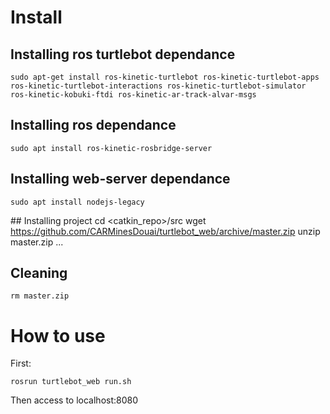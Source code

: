 # Install

## Installing ros turtlebot dependance
	sudo apt-get install ros-kinetic-turtlebot ros-kinetic-turtlebot-apps ros-kinetic-turtlebot-interactions ros-kinetic-turtlebot-simulator ros-kinetic-kobuki-ftdi ros-kinetic-ar-track-alvar-msgs
## Installing ros dependance	
	sudo apt install ros-kinetic-rosbridge-server 
## Installing web-server dependance	
	sudo apt install nodejs-legacy
## Installing project
	cd <catkin_repo>/src
	wget https://github.com/CARMinesDouai/turtlebot_web/archive/master.zip
	unzip master.zip
	...
## Cleaning
	rm master.zip
	
# How to use

First:

	rosrun turtlebot_web run.sh

Then access to localhost:8080
